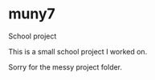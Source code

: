 # muny7
School project


This is a small school project I worked on.

Sorry for the messy project folder.
